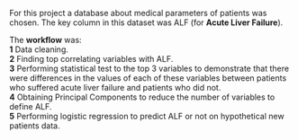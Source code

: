 For this project a database about medical parameters of patients was chosen. The key column in this dataset was ALF (for __Acute Liver Failure__).<br>

The __workflow__ was:<br>
__1__ Data cleaning.<br>
__2__ Finding top correlating variables with ALF.<br>
__3__ Performing statistical test to the top 3 variables to demonstrate that there were differences in the values of each of these variables between patients who suffered acute liver failure and patients who did not.<br>
__4__ Obtaining Principal Components to reduce the number of variables to define ALF.<br>
__5__ Performing logistic regression to predict ALF or not on hypothetical new patients data.

